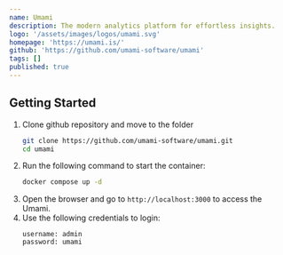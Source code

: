 ```yaml
---
name: Umami
description: The modern analytics platform for effortless insights.
logo: '/assets/images/logos/umami.svg'
homepage: 'https://umami.is/'
github: 'https://github.com/umami-software/umami'
tags: []
published: true
---
```


## Getting Started

1. Clone github repository and move to the folder
    ```bash
    git clone https://github.com/umami-software/umami.git
    cd umami
    ```
2. Run the following command to start the container:
    ```bash
    docker compose up -d
    ```
3. Open the browser and go to `http://localhost:3000` to access the Umami.
4. Use the following credentials to login:
    ```
    username: admin
    password: umami
    ```